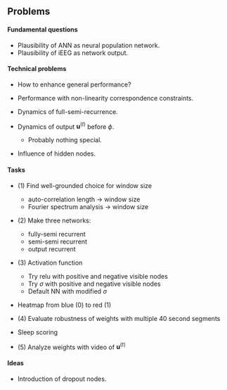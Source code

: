 ## Problems

#### Fundamental questions

* Plausibility of ANN as neural population network.
* Plausibility of iEEG as network output.



#### Technical problems

* How to enhance general performance?
* Performance with non-linearity correspondence constraints.

* Dynamics of full-semi-recurrence.

* Dynamics of output  $\mathbf{u}^{(t)}$ before $\phi$.
  * Probably nothing special.


* Influence of hidden nodes.



#### Tasks

* (1) Find well-grounded choice for window size
  * auto-correlation length $\rightarrow$ window size
  * Fourier spectrum analysis $\rightarrow$ window size
* (2) Make three networks:
  * fully-semi recurrent
  * semi-semi recurrent
  * output recurrent
* (3) Activation function
  * Try $\textrm{relu}$ with positive and negative visible nodes
  * Try $\sigma$ with positive and negative visible nodes
  * Default NN with modified $\sigma$ 

* Heatmap from blue ($0$) to red ($1$)
* (4) Evaluate robustness of weights with multiple 40 second segments
* Sleep scoring
* (5) Analyze weights with video of $\mathbf{u}^{(t)}$



#### Ideas

* Introduction of dropout nodes.